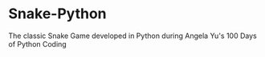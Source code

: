 # Snake-Python
The classic Snake Game developed in Python during Angela Yu's 100 Days of Python Coding
